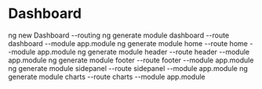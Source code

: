 # Dashboard

ng new Dashboard --routing
ng generate module dashboard --route dashboard --module app.module
ng generate module home --route home --module app.module
ng generate module header --route header --module app.module
ng generate module footer --route footer --module app.module
ng generate module sidepanel --route sidepanel --module app.module
ng generate module charts --route charts --module app.module
